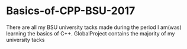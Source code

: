 # Basics-of-CPP-BSU-2017
There are all my BSU university tacks made during the period I am(was) learning the basics of C++.
GlobalProject contains the majority of my university tacks

